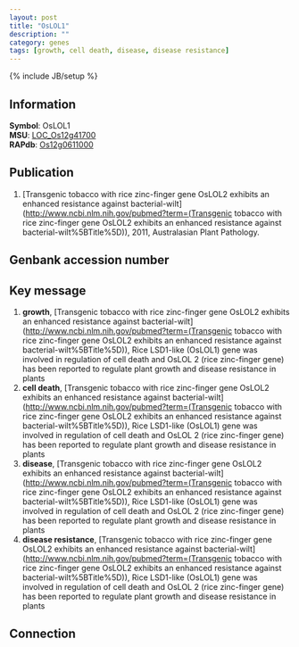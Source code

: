 ```yaml
---
layout: post
title: "OsLOL1"
description: ""
category: genes
tags: [growth, cell death, disease, disease resistance]
---
```

{% include JB/setup %}

## Information
__Symbol__: OsLOL1  
__MSU__: [LOC_Os12g41700](http://rice.plantbiology.msu.edu/cgi-bin/ORF_infopage.cgi?orf=LOC_Os12g41700)  
__RAPdb__: [Os12g0611000](http://rapdb.dna.affrc.go.jp/viewer/gbrowse_details/irgsp1?name=Os12g0611000)  

## Publication
1. [Transgenic tobacco with rice zinc-finger gene OsLOL2 exhibits an enhanced resistance against bacterial-wilt](http://www.ncbi.nlm.nih.gov/pubmed?term=(Transgenic tobacco with rice zinc-finger gene OsLOL2 exhibits an enhanced resistance against bacterial-wilt%5BTitle%5D)), 2011, Australasian Plant Pathology.

## Genbank accession number

## Key message
1. __growth__, [Transgenic tobacco with rice zinc-finger gene OsLOL2 exhibits an enhanced resistance against bacterial-wilt](http://www.ncbi.nlm.nih.gov/pubmed?term=(Transgenic tobacco with rice zinc-finger gene OsLOL2 exhibits an enhanced resistance against bacterial-wilt%5BTitle%5D)),  Rice LSD1-like (OsLOL1) gene was involved in regulation of cell death and OsLOL 2 (rice zinc-finger gene) has been reported to regulate plant growth and disease resistance in plants
2. __cell death__, [Transgenic tobacco with rice zinc-finger gene OsLOL2 exhibits an enhanced resistance against bacterial-wilt](http://www.ncbi.nlm.nih.gov/pubmed?term=(Transgenic tobacco with rice zinc-finger gene OsLOL2 exhibits an enhanced resistance against bacterial-wilt%5BTitle%5D)),  Rice LSD1-like (OsLOL1) gene was involved in regulation of cell death and OsLOL 2 (rice zinc-finger gene) has been reported to regulate plant growth and disease resistance in plants
3. __disease__, [Transgenic tobacco with rice zinc-finger gene OsLOL2 exhibits an enhanced resistance against bacterial-wilt](http://www.ncbi.nlm.nih.gov/pubmed?term=(Transgenic tobacco with rice zinc-finger gene OsLOL2 exhibits an enhanced resistance against bacterial-wilt%5BTitle%5D)),  Rice LSD1-like (OsLOL1) gene was involved in regulation of cell death and OsLOL 2 (rice zinc-finger gene) has been reported to regulate plant growth and disease resistance in plants
4. __disease resistance__, [Transgenic tobacco with rice zinc-finger gene OsLOL2 exhibits an enhanced resistance against bacterial-wilt](http://www.ncbi.nlm.nih.gov/pubmed?term=(Transgenic tobacco with rice zinc-finger gene OsLOL2 exhibits an enhanced resistance against bacterial-wilt%5BTitle%5D)),  Rice LSD1-like (OsLOL1) gene was involved in regulation of cell death and OsLOL 2 (rice zinc-finger gene) has been reported to regulate plant growth and disease resistance in plants

## Connection


